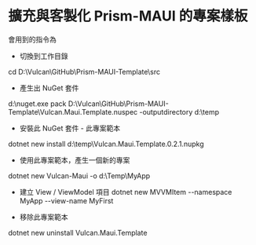# 擴充與客製化 Prism-MAUI 的專案樣板

會用到的指令為

* 切換到工作目錄

cd D:\Vulcan\GitHub\Prism-MAUI-Template\src

* 產生出 NuGet 套件

d:\nuget.exe pack D:\Vulcan\GitHub\Prism-MAUI-Template\Vulcan.Maui.Template.nuspec -outputdirectory d:\temp

* 安裝此 NuGet 套件 - 此專案範本

dotnet new install d:\temp\Vulcan.Maui.Template.0.2.1.nupkg

* 使用此專案範本，產生一個新的專案

dotnet new Vulcan-Maui -o d:\Temp\MyApp

* 建立 View / ViewModel 項目
dotnet new MVVMItem  --namespace MyApp --view-name MyFirst

* 移除此專案範本

dotnet new uninstall Vulcan.Maui.Template
